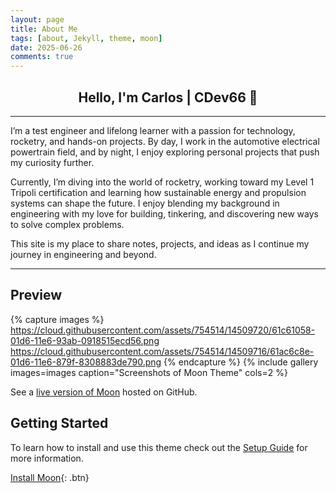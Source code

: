 ```yaml
---
layout: page
title: About Me
tags: [about, Jekyll, theme, moon]
date: 2025-06-26
comments: true
---
```


## <center>Hello, I'm Carlos | CDev66 👋</center>

---

I’m a test engineer and lifelong learner with a passion for technology, rocketry, and hands-on projects. By day, I work in the automotive electrical powertrain field, and by night, I enjoy exploring personal projects that push my curiosity further.

Currently, I’m diving into the world of rocketry, working toward my Level 1 Tripoli certification and learning how sustainable energy and propulsion systems can shape the future. I enjoy blending my background in engineering with my love for building, tinkering, and discovering new ways to solve complex problems.

This site is my place to share notes, projects, and ideas as I continue my journey in engineering and beyond.

---


## Preview

{% capture images %}
https://cloud.githubusercontent.com/assets/754514/14509720/61c61058-01d6-11e6-93ab-0918515ecd56.png
https://cloud.githubusercontent.com/assets/754514/14509716/61ac6c8e-01d6-11e6-879f-8308883de790.png
{% endcapture %}
{% include gallery images=images caption="Screenshots of Moon Theme" cols=2 %}

See a [live version of Moon](http://TolgaTatli.github.io/Moonrise) hosted on GitHub.

## Getting Started

To learn how to install and use this theme check out the [Setup Guide](http://taylantatli.me/Moon/moon-theme/) for more information.

[Install Moon](https://github.com/TolgaTatli/Moonrise){: .btn}

